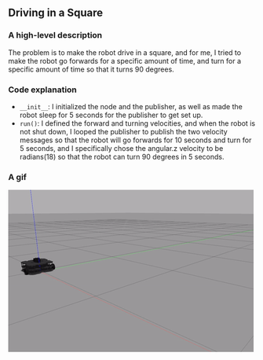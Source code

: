 ## Driving in a Square
### A high-level description
The problem is to make the robot drive in a square, and for me, I tried to make the robot go forwards for a specific amount of time, and turn for a specific amount of time so that it turns 90 degrees.
### Code explanation
* `__init__`: I initialized the node and the publisher, as well as made the robot sleep for 5 seconds for the publisher to get set up. 
* `run()`: I defined the forward and turning velocities, and when the robot is not shut down, I looped the publisher to publish the two velocity messages so that the robot will go forwards for 10 seconds and turn for 5 seconds, and I specifically chose the angular.z velocity to be radians(18) so that the robot can turn 90 degrees in 5 seconds. 
### A gif
![drive_square_demo.gif](gifs/drive_square_demo.gif)